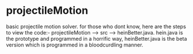 # projectileMotion
basic projectile motion solver.
for those who dont know, here are the steps to view the code:-
projectileMotion --> src --> heinBetter.java.
hein.java is the prototype and programmed in a horrific way, heinBetter.java is the beta version which is programmed in a bloodcurdling manner.
